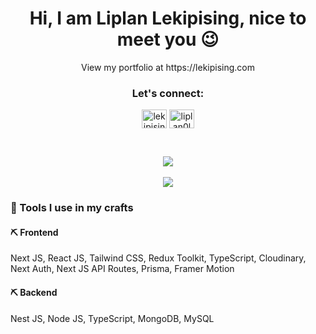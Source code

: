 <h1 align="center">Hi, I am <strong>Liplan Lekipising</strong>, nice to meet you 😉</h1>
<p align="center">View my portfolio at https://lekipising.com <br/>
<h3 align="center">Let's connect:</h3>
<p align="center">
<a href="https://twitter.com/lekipising" target="blank"><img align="center" src="https://raw.githubusercontent.com/rahuldkjain/github-profile-readme-generator/master/src/images/icons/Social/twitter.svg" alt="lekipising" height="30" width="40" /></a>
<a href="https://linkedin.com/in/liplan0lekipising/" target="blank"><img align="center" src="https://raw.githubusercontent.com/rahuldkjain/github-profile-readme-generator/master/src/images/icons/Social/linked-in-alt.svg" alt="liplan0lekipising" height="30" width="40" /></a>
</p>
<br />
<p  align="center" >
  <img align="center" src="https://github-readme-streak-stats-two.vercel.app/?user=Lekipising&theme=radical&hide_border=true&border_radius=8" /> <br /> <br />
  <img align="center" src="https://github-readme-stats.vercel.app/api/wakatime?username=lekipising&theme=radical&hide_border=true&border_radius=8&range=last_7_days&custom_title=Last%207%20Days%20WakaTime&langs_count=5" >
</a>
</p>
<h3 align="left">🧰 Tools I use in my crafts</h3>

<h4 align="left">⛏️ Frontend</h3>
<p align="left">Next JS, React JS, Tailwind CSS, Redux Toolkit, TypeScript, Cloudinary, Next Auth, Next JS API Routes, Prisma, Framer Motion</p>

<h4 align="left">⛏️ Backend</h3>
<p align="left">Nest JS, Node JS, TypeScript, MongoDB, MySQL</p>
